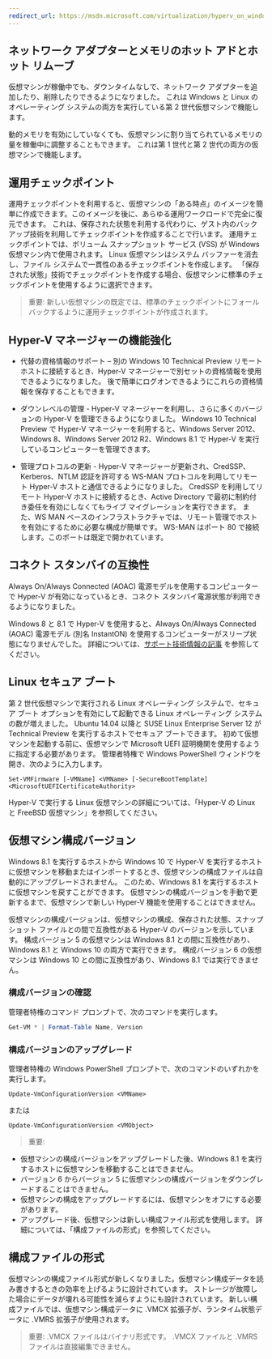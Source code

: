 ```yaml
---
redirect_url: https://msdn.microsoft.com/virtualization/hyperv_on_windows/windows_welcome
---
```


## ネットワーク アダプターとメモリのホット アドとホット リムーブ

仮想マシンが稼働中でも、ダウンタイムなしで、ネットワーク アダプターを追加したり、削除したりできるようになりました。 これは Windows と Linux のオペレーティング システムの両方を実行している第 2 世代仮想マシンで機能します。

動的メモリを有効にしていなくても、仮想マシンに割り当てられているメモリの量を稼働中に調整することもできます。 これは第 1 世代と第 2 世代の両方の仮想マシンで機能します。

## 運用チェックポイント

運用チェックポイントを利用すると、仮想マシンの「ある時点」のイメージを簡単に作成できます。このイメージを後に、あらゆる運用ワークロードで完全に復元できます。 これは、保存された状態を利用する代わりに、ゲスト内のバックアップ技術を利用してチェックポイントを作成することで行います。 運用チェックポイントでは、ボリューム スナップショット サービス (VSS) が Windows 仮想マシン内で使用されます。 Linux 仮想マシンはシステム バッファーを消去し、ファイル システムで一貫性のあるチェックポイントを作成します。 「保存された状態」技術でチェックポイントを作成する場合、仮想マシンに標準のチェックポイントを使用するように選択できます。


> <g id="1" ctype="x-strong">重要:</g> 新しい仮想マシンの既定では、標準のチェックポイントにフォールバックするように運用チェックポイントが作成されます。


## Hyper-V マネージャーの機能強化

- <g id="1" ctype="x-strong">代替の資格情報のサポート</g> – 別の Windows 10 Technical Preview リモート ホストに接続するとき、Hyper-V マネージャーで別セットの資格情報を使用できるようになりました。 後で簡単にログオンできるようにこれらの資格情報を保存することもできます。

- <g id="1" ctype="x-strong">ダウンレベルの管理</g> - Hyper-V マネージャーを利用し、さらに多くのバージョンの Hyper-V を管理できるようになりました。 Windows 10 Technical Preview で Hyper-V マネージャーを利用すると、Windows Server 2012、Windows 8、Windows Server 2012 R2、Windows 8.1 で Hyper-V を実行しているコンピューターを管理できます。

- <g id="1" ctype="x-strong">管理プロトコルの更新</g> - Hyper-V マネージャーが更新され、CredSSP、Kerberos、NTLM 認証を許可する WS-MAN プロトコルを利用してリモート Hyper-V ホストと通信できるようになりました。 CredSSP を利用してリモート Hyper-V ホストに接続するとき、Active Directory で最初に制約付き委任を有効にしなくてもライブ マイグレーションを実行できます。 また、WS MAN ベースのインフラストラクチャでは、リモート管理でホストを有効にするために必要な構成が簡単です。 WS-MAN はポート 80 で接続します。このポートは既定で開かれています。


## コネクト スタンバイの互換性

Always On/Always Connected (AOAC) 電源モデルを使用するコンピューターで Hyper-V が有効になっているとき、コネクト スタンバイ電源状態が利用できるようになりました。

Windows 8 と 8.1 で Hyper-V を使用すると、Always On/Always Connected (AOAC) 電源モデル (別名 InstantON) を使用するコンピューターがスリープ状態になりませんでした。 詳細については、[サポート技術情報の記事](
https://support.microsoft.com/en-us/kb/2973536) を参照してください。


## Linux セキュア ブート

第 2 世代仮想マシンで実行される Linux オペレーティング システムで、セキュア ブート オプションを有効にして起動できる Linux オペレーティング システムの数が増えました。 Ubuntu 14.04 以降と SUSE Linux Enterprise Server 12 が Technical Preview を実行するホストでセキュア ブートできます。 初めて仮想マシンを起動する前に、仮想マシンで Microsoft UEFI 証明機関を使用するように指定する必要があります。 管理者特権で Windows PowerShell ウィンドウを開き、次のように入力します。

    Set-VMFirmware [-VMName] <VMName> [-SecureBootTemplate] <MicrosoftUEFICertificateAuthority>

Hyper-V で実行する Linux 仮想マシンの詳細については、「<g id="2CapsExtId1" ctype="x-link"><g id="2CapsExtId2" ctype="x-linkText">Hyper-V の Linux と FreeBSD 仮想マシン</g><g id="2CapsExtId3" ctype="x-title"></g></g>」を参照してください。


## 仮想マシン構成バージョン

Windows 8.1 を実行するホストから Windows 10 で Hyper-V を実行するホストに仮想マシンを移動またはインポートするとき、仮想マシンの構成ファイルは自動的にアップグレードされません。 このため、Windows 8.1 を実行するホストに仮想マシンを戻すことができます。 仮想マシンの構成バージョンを手動で更新するまで、仮想マシンで新しい Hyper-V 機能を使用することはできません。

仮想マシンの構成バージョンは、仮想マシンの構成、保存された状態、スナップショット ファイルとの間で互換性がある Hyper-V のバージョンを示しています。 構成バージョン 5 の仮想マシンは Windows 8.1 との間に互換性があり、Windows 8.1 と Windows 10 の両方で実行できます。 構成バージョン 6 の仮想マシンは Windows 10 との間に互換性があり、Windows 8.1 では実行できません。

### 構成バージョンの確認

管理者特権のコマンド プロンプトで、次のコマンドを実行します。

``` PowerShell
Get-VM * | Format-Table Name, Version
```

### 構成バージョンのアップグレード

管理者特権の Windows PowerShell プロンプトで、次のコマンドのいずれかを実行します。

``` 
Update-VmConfigurationVersion <VMName>
```

または

``` 
Update-VmConfigurationVersion <VMObject>
```

> <g id="1" ctype="x-strong">重要:</g>

- 仮想マシンの構成バージョンをアップグレードした後、Windows 8.1 を実行するホストに仮想マシンを移動することはできません。
- バージョン 6 からバージョン 5 に仮想マシンの構成バージョンをダウングレードすることはできません。
- 仮想マシンの構成をアップグレードするには、仮想マシンをオフにする必要があります。
- アップグレード後、仮想マシンは新しい構成ファイル形式を使用します。 詳細については、「<g id="2CapsExtId1" ctype="x-link"><g id="2CapsExtId2" ctype="x-linkText">構成ファイルの形式</g><g id="2CapsExtId3" ctype="x-title"></g></g>」を参照してください。


## <g id="1" ctype="x-html"></g><g id="2" ctype="x-html"></g>構成ファイルの形式

仮想マシンの構成ファイル形式が新しくなりました。仮想マシン構成データを読み書きするときの効率を上げるように設計されています。 ストレージが故障した場合にデータが壊れる可能性を減らすようにも設計されています。 新しい構成ファイルでは、仮想マシン構成データに .VMCX 拡張子が、ランタイム状態データに .VMRS 拡張子が使用されます。

> <g id="1" ctype="x-strong">重要:</g> .VMCX ファイルはバイナリ形式です。 .VMCX ファイルと .VMRS ファイルは直接編集できません。





<!--HONumber=May16_HO1-->


